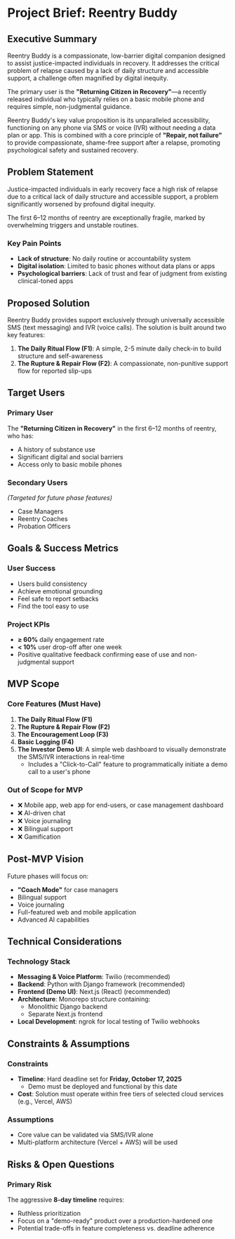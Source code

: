 # Project Brief: Reentry Buddy

## Executive Summary

Reentry Buddy is a compassionate, low-barrier digital companion designed to assist justice-impacted individuals in recovery. It addresses the critical problem of relapse caused by a lack of daily structure and accessible support, a challenge often magnified by digital inequity. 

The primary user is the **"Returning Citizen in Recovery"**—a recently released individual who typically relies on a basic mobile phone and requires simple, non-judgmental guidance. 

Reentry Buddy's key value proposition is its unparalleled accessibility, functioning on any phone via SMS or voice (IVR) without needing a data plan or app. This is combined with a core principle of **"Repair, not failure"** to provide compassionate, shame-free support after a relapse, promoting psychological safety and sustained recovery.

## Problem Statement

Justice-impacted individuals in early recovery face a high risk of relapse due to a critical lack of daily structure and accessible support, a problem significantly worsened by profound digital inequity. 

The first 6–12 months of reentry are exceptionally fragile, marked by overwhelming triggers and unstable routines. 

### Key Pain Points

- **Lack of structure**: No daily routine or accountability system
- **Digital isolation**: Limited to basic phones without data plans or apps
- **Psychological barriers**: Lack of trust and fear of judgment from existing clinical-toned apps

## Proposed Solution

Reentry Buddy provides support exclusively through universally accessible SMS (text messaging) and IVR (voice calls). The solution is built around two key features:

1. **The Daily Ritual Flow (F1)**: A simple, 2-5 minute daily check-in to build structure and self-awareness
2. **The Rupture & Repair Flow (F2)**: A compassionate, non-punitive support flow for reported slip-ups

## Target Users

### Primary User
The **"Returning Citizen in Recovery"** in the first 6–12 months of reentry, who has:
- A history of substance use
- Significant digital and social barriers
- Access only to basic mobile phones

### Secondary Users
*(Targeted for future phase features)*
- Case Managers
- Reentry Coaches
- Probation Officers

## Goals & Success Metrics

### User Success
- Users build consistency
- Achieve emotional grounding
- Feel safe to report setbacks
- Find the tool easy to use

### Project KPIs
- **≥ 60%** daily engagement rate
- **< 10%** user drop-off after one week
- Positive qualitative feedback confirming ease of use and non-judgmental support

## MVP Scope

### Core Features (Must Have)

1. **The Daily Ritual Flow (F1)**
2. **The Rupture & Repair Flow (F2)**
3. **The Encouragement Loop (F3)**
4. **Basic Logging (F4)**
5. **The Investor Demo UI**: A simple web dashboard to visually demonstrate the SMS/IVR interactions in real-time
   - Includes a "Click-to-Call" feature to programmatically initiate a demo call to a user's phone

### Out of Scope for MVP

- ❌ Mobile app, web app for end-users, or case management dashboard
- ❌ AI-driven chat
- ❌ Voice journaling
- ❌ Bilingual support
- ❌ Gamification

## Post-MVP Vision

Future phases will focus on:
- **"Coach Mode"** for case managers
- Bilingual support
- Voice journaling
- Full-featured web and mobile application
- Advanced AI capabilities

## Technical Considerations

### Technology Stack

- **Messaging & Voice Platform**: Twilio (recommended)
- **Backend**: Python with Django framework (recommended)
- **Frontend (Demo UI)**: Next.js (React) (recommended)
- **Architecture**: Monorepo structure containing:
  - Monolithic Django backend
  - Separate Next.js frontend
- **Local Development**: ngrok for local testing of Twilio webhooks

## Constraints & Assumptions

### Constraints

- **Timeline**: Hard deadline set for **Friday, October 17, 2025**
  - Demo must be deployed and functional by this date
- **Cost**: Solution must operate within free tiers of selected cloud services (e.g., Vercel, AWS)

### Assumptions

- Core value can be validated via SMS/IVR alone
- Multi-platform architecture (Vercel + AWS) will be used

## Risks & Open Questions

### Primary Risk
The aggressive **8-day timeline** requires:
- Ruthless prioritization
- Focus on a "demo-ready" product over a production-hardened one
- Potential trade-offs in feature completeness vs. deadline adherence
